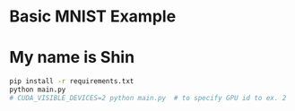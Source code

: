# Basic MNIST Example
# My name is Shin
```bash
pip install -r requirements.txt
python main.py
# CUDA_VISIBLE_DEVICES=2 python main.py  # to specify GPU id to ex. 2
```

